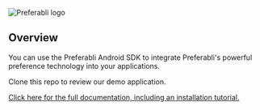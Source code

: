 ![Preferabli logo](https://s3.amazonaws.com/winering-production/1ba338a299a0f489e9ceee6bc61bcac4)

## Overview

You can use the Preferabli Android SDK to integrate Preferabli's powerful preference technology into your applications.

Clone this repo to review our demo application.

[Click here for the full documentation, including an installation tutorial.](https://preferabli.readme.io/docs)
